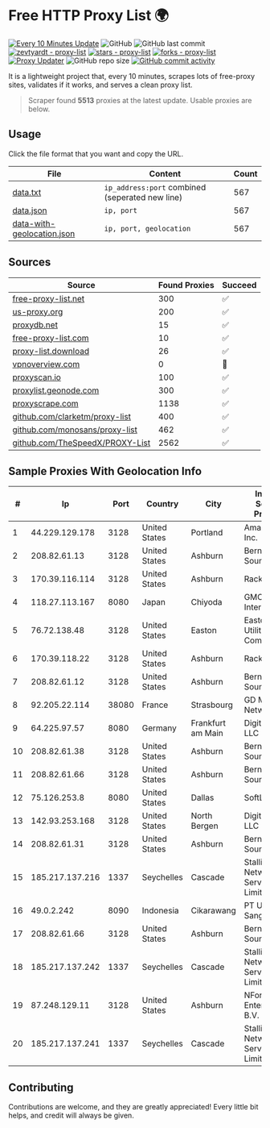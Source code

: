 
# Free HTTP Proxy List 🌍

[![Every 10 Minutes Update](https://github.com/mertguvencli/http-proxy-list/actions/workflows/main.yml/badge.svg?branch=main)](https://github.com/mertguvencli/http-proxy-list/actions/workflows/main.yml)
![GitHub](https://img.shields.io/github/license/mertguvencli/http-proxy-list)
![GitHub last commit](https://img.shields.io/github/last-commit/mertguvencli/http-proxy-list)
[![zevtyardt - proxy-list](https://img.shields.io/static/v1?label=zevtyardt&message=proxy-list&color=blue&logo=github)](https://github.com/zevtyardt/proxy-list "Go to GitHub repo")
[![stars - proxy-list](https://img.shields.io/github/stars/zevtyardt/proxy-list?style=social)](https://github.com/zevtyardt/proxy-list)
[![forks - proxy-list](https://img.shields.io/github/forks/zevtyardt/proxy-list?style=social)](https://github.com/zevtyardt/proxy-list)
[![Proxy Updater](https://github.com/zevtyardt/proxy-list/workflows/Proxy%20Updater/badge.svg)](https://github.com/zevtyardt/proxy-list/actions?query=workflow:"Proxy+Updater")
![GitHub repo size](https://img.shields.io/github/repo-size/zevtyardt/proxy-list)
[![GitHub commit activity](https://img.shields.io/github/commit-activity/m/zevtyardt/proxy-list?logo=commits)](https://github.com/zevtyardt/proxy-list/commits/main)

It is a lightweight project that, every 10 minutes, scrapes lots of free-proxy sites, validates if it works, and serves a clean proxy list.

> Scraper found **5513** proxies at the latest update. Usable proxies are below.

## Usage

Click the file format that you want and copy the URL.

|File|Content|Count|
|----|-------|-----|
|[data.txt](https://raw.githubusercontent.com/mertguvencli/http-proxy-list/main/proxy-list/data.txt)|`ip_address:port` combined (seperated new line)|567|
|[data.json](https://raw.githubusercontent.com/mertguvencli/http-proxy-list/main/proxy-list/data.json)|`ip, port`|567|
|[data-with-geolocation.json](https://raw.githubusercontent.com/mertguvencli/http-proxy-list/main/proxy-list/data-with-geolocation.json)|`ip, port, geolocation`|567|

## Sources

|Source|Found Proxies|Succeed|
|------|-------------|-------|
|[free-proxy-list.net](https://free-proxy-list.net)|300|✅|
|[us-proxy.org](https://www.us-proxy.org)|200|✅|
|[proxydb.net](http://proxydb.net)|15|✅|
|[free-proxy-list.com](https://free-proxy-list.com/?page=&port=&type%5B%5D=http&type%5B%5D=https&up_time=0&search=Search)|10|✅|
|[proxy-list.download](https://www.proxy-list.download/HTTP)|26|✅|
|[vpnoverview.com](https://vpnoverview.com/privacy/anonymous-browsing/free-proxy-servers)|0|🚫|
|[proxyscan.io](https://www.proxyscan.io)|100|✅|
|[proxylist.geonode.com](https://proxylist.geonode.com/api/proxy-list?limit=300&page=1&sort_by=lastChecked&sort_type=desc&protocols=http,https)|300|✅|
|[proxyscrape.com](https://api.proxyscrape.com/v2/?request=displayproxies&protocol=http&timeout=10000&country=all&ssl=all&anonymity=all)|1138|✅|
|[github.com/clarketm/proxy-list](https://raw.githubusercontent.com/clarketm/proxy-list/master/proxy-list-raw.txt)|400|✅|
|[github.com/monosans/proxy-list](https://raw.githubusercontent.com/monosans/proxy-list/main/proxies/http.txt)|462|✅|
|[github.com/TheSpeedX/PROXY-List](https://raw.githubusercontent.com/TheSpeedX/PROXY-List/master/http.txt)|2562|✅|


## Sample Proxies With Geolocation Info

|#|Ip|Port|Country|City|Internet Service Provider|
|-|--|----|-------|----|-------------------------|
|1|44.229.129.178|3128|United States|Portland|Amazon.com, Inc.|
|2|208.82.61.13|3128|United States|Ashburn|Bernardi Sounds|
|3|170.39.116.114|3128|United States|Ashburn|Rackdog, LLC|
|4|118.27.113.167|8080|Japan|Chiyoda|GMO Internet, Inc.|
|5|76.72.138.48|3128|United States|Easton|Easton Utilities Commission|
|6|170.39.118.22|3128|United States|Ashburn|Rackdog, LLC|
|7|208.82.61.12|3128|United States|Ashburn|Bernardi Sounds|
|8|92.205.22.114|38080|France|Strasbourg|GD MASS Network|
|9|64.225.97.57|8080|Germany|Frankfurt am Main|DigitalOcean, LLC|
|10|208.82.61.38|3128|United States|Ashburn|Bernardi Sounds|
|11|208.82.61.66|3128|United States|Ashburn|Bernardi Sounds|
|12|75.126.253.8|8080|United States|Dallas|SoftLayer|
|13|142.93.253.168|3128|United States|North Bergen|DigitalOcean, LLC|
|14|208.82.61.31|3128|United States|Ashburn|Bernardi Sounds|
|15|185.217.137.216|1337|Seychelles|Cascade|Stallion Network Services Limited|
|16|49.0.2.242|8090|Indonesia|Cikarawang|PT Usaha Adi Sanggoro|
|17|208.82.61.66|3128|United States|Ashburn|Bernardi Sounds|
|18|185.217.137.242|1337|Seychelles|Cascade|Stallion Network Services Limited|
|19|87.248.129.11|3128|United States|Ashburn|NForce Entertainment B.V.|
|20|185.217.137.241|1337|Seychelles|Cascade|Stallion Network Services Limited|



## Contributing

Contributions are welcome, and they are greatly appreciated! Every
little bit helps, and credit will always be given.


